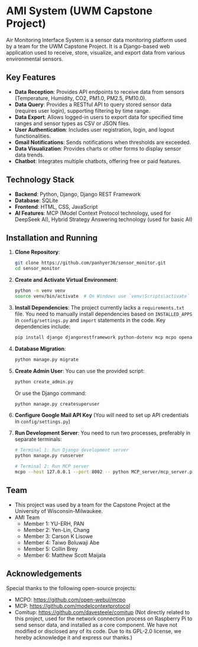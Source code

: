# AMI System (UWM Capstone Project)

Air Monitoring Interface System is a sensor data monitoring platform used by a team for the UWM Capstone Project. It is a Django-based web application used to receive, store, visualize, and export data from various environmental sensors.

## Key Features

*   **Data Reception**: Provides API endpoints to receive data from sensors (Temperature, Humidity, CO2, PM1.0, PM2.5, PM10.0).
*   **Data Query**: Provides a RESTful API to query stored sensor data (requires user login), supporting filtering by time range.
*   **Data Export**: Allows logged-in users to export data for specified time ranges and sensor types as CSV or JSON files.
*   **User Authentication**: Includes user registration, login, and logout functionalities.
*   **Gmail Notifications**: Sends notifications when thresholds are exceeded.
*   **Data Visualization**: Provides charts or other forms to display sensor data trends.
*   **Chatbot**: Integrates multiple chatbots, offering free or paid features.

## Technology Stack

*   **Backend**: Python, Django, Django REST Framework
*   **Database**: SQLite
*   **Frontend**: HTML, CSS, JavaScript
*   **AI Features**: MCP (Model Context Protocol technology, used for DeepSeek AI), Hybrid Strategy Answering technology (used for basic AI)

## Installation and Running

1.  **Clone Repository**:
    ```bash
    git clone https://github.com/panhyer36/sensor_monitor.git
    cd sensor_monitor
    ```

2.  **Create and Activate Virtual Environment**:
    ```bash
    python -m venv venv
    source venv/bin/activate  # On Windows use `venv\Scripts\activate`
    ```

3.  **Install Dependencies**:
    The project currently lacks a `requirements.txt` file. You need to manually install dependencies based on `INSTALLED_APPS` in `config/settings.py` and `import` statements in the code. Key dependencies include:
    ```bash
    pip install django djangorestframework python-dotenv mcp mcpo openai # Other dependencies might be needed
    ```

4.  **Database Migration**:
    ```bash
    python manage.py migrate
    ```

5.  **Create Admin User**:
    You can use the provided script:
    ```bash
    python create_admin.py
    ```
    Or use the Django command:
    ```bash
    python manage.py createsuperuser
    ```

6.  **Configure Google Mail API Key**
    (You will need to set up API credentials in `config/settings.py`)

7.  **Run Development Server**:
    You need to run two processes, preferably in separate terminals:
    ```bash
    # Terminal 1: Run Django development server
    python manage.py runserver
    ```
    ```bash
    # Terminal 2: Run MCP server
    mcpo --host 127.0.0.1 --port 8002 -- python MCP_server/mcp_server.py
    ```

## Team
*   This project was used by a team for the Capstone Project at the University of Wisconsin-Milwaukee.
*   AMI Team
    *   Member 1: YU-ERH, PAN
    *   Member 2: Yen-Lin, Chang
    *   Member 3: Carson K Lisowe
    *   Member 4: Taiwo Boluwaji Abe
    *   Member 5: Collin Brey
    *   Member 6: Matthew Scott Maijala

## Acknowledgements
Special thanks to the following open-source projects:
*   MCPO: https://github.com/open-webui/mcpo
*   MCP: https://github.com/modelcontextprotocol
*   Comitup: https://github.com/davesteele/comitup (Not directly related to this project, used for the network connection process on Raspberry Pi to send sensor data, and installed as a core component. We have not modified or disclosed any of its code. Due to its GPL-2.0 license, we hereby acknowledge it and express our thanks.)
